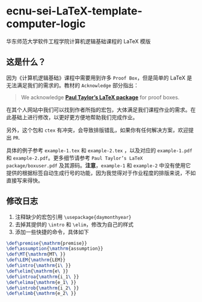 # ecnu-sei-LaTeX-template-computer-logic
 华东师范大学软件工程学院计算机逻辑基础课程的 LaTeX 模版

## 这是什么？

因为《计算机逻辑基础》课程中需要用到许多 `Proof Box`，但是简单的 LaTeX 是无法满足我们的需求的。教材的 `Acknowledge` 部分指出：

> We acknowledge **[Paul Taylor’s LaTeX package](https://www.paultaylor.eu/proofs/)** for proof boxes.

在其个人网站中我们可以找到作者所指的宏包，大体满足我们课程作业的需求。在此基础上进行修改，以更好更方便地帮助我们完成作业。

另外，这个包和 `ctex` 有冲突，会导致排版错乱，如果你有任何解决方案，欢迎提出 `PR`.

具体的例子参考 `example-1.tex` 和 `example-2.tex` ，以及对应的 `example-1.pdf` 和 `example-2.pdf`。更多细节请参考 `Paul Taylor’s LaTeX package/boxuser.pdf` 及其源码。**注意**，`example-1` 和 `example-2` 中没有使用它提供的根据标签自动生成行号的功能，因为我觉得对于作业程度的排版来说，不如直接写来得快。

## 修改日志

1. 注释缺少的宏包引用 `\usepackage{daymonthyear}`
2. 去掉其提供的 `\intro` 和 `\elim`，修改为自己的样式
3. 添加一些快捷的命令，具体如下

```latex
\def\premise{\mathrm{premise}}
\def\assumption{\mathrm{assumption}}
\def\MT{\mathrm{MT\ }}
\def\LEM{\mathrm{LEM}}
\def\intro{\mathrm{i\ }}
\def\elim{\mathrm{e\ }}
\def\introa{\mathrm{i_1\ }}
\def\elima{\mathrm{e_1\ }}
\def\introb{\mathrm{i_2\ }}
\def\elimb{\mathrm{e_2\ }}
```

